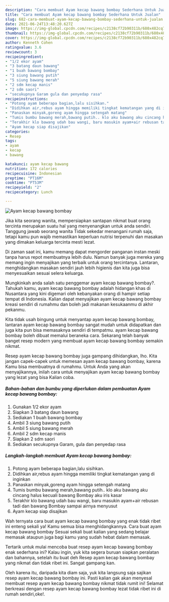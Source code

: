 ```yaml
---
description: "Cara membuat Ayam kecap bawang bombay Sederhana Untuk Jualan"
title: "Cara membuat Ayam kecap bawang bombay Sederhana Untuk Jualan"
slug: 682-cara-membuat-ayam-kecap-bawang-bombay-sederhana-untuk-jualan
date: 2021-06-24T13:48:20.627Z
image: https://img-global.cpcdn.com/recipes/c2138cf72b90311b/680x482cq70/ayam-kecap-bawang-bombay-foto-resep-utama.jpg
thumbnail: https://img-global.cpcdn.com/recipes/c2138cf72b90311b/680x482cq70/ayam-kecap-bawang-bombay-foto-resep-utama.jpg
cover: https://img-global.cpcdn.com/recipes/c2138cf72b90311b/680x482cq70/ayam-kecap-bawang-bombay-foto-resep-utama.jpg
author: Kenneth Cohen
ratingvalue: 3.6
reviewcount: 3
recipeingredient:
- "1/2 ekor ayam"
- "3 batang daun bawang"
- "1 buah bawang bombay"
- "3 siung bawang putih"
- "5 siung bawang merah"
- "2 sdm kecap manis"
- "2 sdm saori"
- "secukupnya Garam gula dan penyedap rasa"
recipeinstructions:
- "Potong ayam beberapa bagian,lalu sisihkan."
- "Didihkan air,rebus ayam hingga memiliki tingkat kematangan yang di inginkan"
- "Panaskan minyak,goreng ayam hingga setengah matang"
- "Tumis bumbu bawang merah,bawang putih.. klo aku bawang aku cincang halus kecuali bawang Bombay aku iris kasar"
- "Terakhir klo bawang udah bau wangi, baru masukin ayam+air rebusan tadi dan bawang Bombay sampai airnya menyusut"
- "Ayam kecap siap disajikan"
categories:
- Resep
tags:
- ayam
- kecap
- bawang

katakunci: ayam kecap bawang 
nutrition: 172 calories
recipecuisine: Indonesian
preptime: "PT16M"
cooktime: "PT53M"
recipeyield: "2"
recipecategory: Lunch

---
```



![Ayam kecap bawang bombay](https://img-global.cpcdn.com/recipes/c2138cf72b90311b/680x482cq70/ayam-kecap-bawang-bombay-foto-resep-utama.jpg)

Jika kita seorang wanita, mempersiapkan santapan nikmat buat orang tercinta merupakan suatu hal yang menyenangkan untuk anda sendiri. Tanggung jawab seorang  wanita Tidak sekedar menangani rumah saja, tetapi kamu pun wajib memastikan keperluan nutrisi terpenuhi dan masakan yang dimakan keluarga tercinta mesti lezat.

Di zaman  saat ini, kamu memang dapat mengorder panganan instan meski tanpa harus repot membuatnya lebih dulu. Namun banyak juga mereka yang memang ingin menyajikan yang terbaik untuk orang tercintanya. Lantaran, menghidangkan masakan sendiri jauh lebih higienis dan kita juga bisa menyesuaikan sesuai selera keluarga. 



Mungkinkah anda salah satu penggemar ayam kecap bawang bombay?. Tahukah kamu, ayam kecap bawang bombay adalah hidangan khas di Nusantara yang kini digemari oleh kebanyakan orang di hampir setiap tempat di Indonesia. Kalian dapat menyajikan ayam kecap bawang bombay kreasi sendiri di rumahmu dan boleh jadi makanan kesukaanmu di akhir pekanmu.

Kita tidak usah bingung untuk menyantap ayam kecap bawang bombay, lantaran ayam kecap bawang bombay sangat mudah untuk didapatkan dan juga kita pun bisa memasaknya sendiri di tempatmu. ayam kecap bawang bombay boleh dibuat memalui beraneka cara. Sekarang telah banyak banget resep modern yang membuat ayam kecap bawang bombay semakin nikmat.

Resep ayam kecap bawang bombay juga gampang dihidangkan, lho. Kita jangan capek-capek untuk memesan ayam kecap bawang bombay, karena Kamu bisa membuatnya di rumahmu. Untuk Anda yang akan menyajikannya, inilah cara untuk menyajikan ayam kecap bawang bombay yang lezat yang bisa Kalian coba.

<!--inarticleads1-->

##### Bahan-bahan dan bumbu yang diperlukan dalam pembuatan Ayam kecap bawang bombay:

1. Gunakan 1/2 ekor ayam
1. Siapkan 3 batang daun bawang
1. Sediakan 1 buah bawang bombay
1. Ambil 3 siung bawang putih
1. Ambil 5 siung bawang merah
1. Ambil 2 sdm kecap manis
1. Siapkan 2 sdm saori
1. Sediakan secukupnya Garam, gula dan penyedap rasa




<!--inarticleads2-->

##### Langkah-langkah membuat Ayam kecap bawang bombay:

1. Potong ayam beberapa bagian,lalu sisihkan.
1. Didihkan air,rebus ayam hingga memiliki tingkat kematangan yang di inginkan
1. Panaskan minyak,goreng ayam hingga setengah matang
1. Tumis bumbu bawang merah,bawang putih.. klo aku bawang aku cincang halus kecuali bawang Bombay aku iris kasar
1. Terakhir klo bawang udah bau wangi, baru masukin ayam+air rebusan tadi dan bawang Bombay sampai airnya menyusut
1. Ayam kecap siap disajikan




Wah ternyata cara buat ayam kecap bawang bombay yang enak tidak ribet ini enteng sekali ya! Kamu semua bisa menghidangkannya. Cara buat ayam kecap bawang bombay Sesuai sekali buat kalian yang sedang belajar memasak ataupun juga bagi kamu yang sudah hebat dalam memasak.

Tertarik untuk mulai mencoba buat resep ayam kecap bawang bombay enak sederhana ini? Kalau ingin, yuk kita segera buruan siapkan peralatan dan bahannya, setelah itu buat deh Resep ayam kecap bawang bombay yang nikmat dan tidak ribet ini. Sangat gampang kan. 

Oleh karena itu, daripada kita diam saja, yuk kita langsung saja sajikan resep ayam kecap bawang bombay ini. Pasti kalian gak akan menyesal membuat resep ayam kecap bawang bombay nikmat tidak rumit ini! Selamat berkreasi dengan resep ayam kecap bawang bombay lezat tidak ribet ini di rumah sendiri,oke!.

